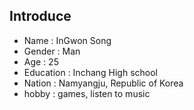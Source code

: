 ## Introduce
* Name : InGwon Song
* Gender : Man
* Age : 25
* Education : Inchang High school
* Nation : Namyangju, Republic of Korea
* hobby : games, listen to music
